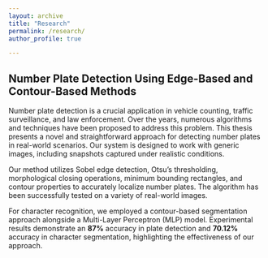 ```yaml
---
layout: archive
title: "Research"
permalink: /research/
author_profile: true

---
```


## Number Plate Detection Using Edge-Based and Contour-Based Methods
Number plate detection is a crucial application in vehicle counting, traffic surveillance, and law enforcement. Over the years, numerous algorithms and techniques have been proposed to address this problem. This thesis presents a novel and straightforward approach for detecting number plates in real-world scenarios. Our system is designed to work with generic images, including snapshots captured under realistic conditions.

Our method utilizes Sobel edge detection, Otsu’s thresholding, morphological closing operations, minimum bounding rectangles, and contour properties to accurately localize number plates. The algorithm has been successfully tested on a variety of real-world images.

For character recognition, we employed a contour-based segmentation approach alongside a Multi-Layer Perceptron (MLP) model. Experimental results demonstrate an **87%** accuracy in plate detection and **70.12%** accuracy in character segmentation, highlighting the effectiveness of our approach.

